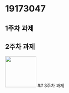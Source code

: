 # 19173047

## 1주차 과제

## 2주차 과제
   <img width="100" height="100" src="./png/2주차 과제.png.png">
## 3주차 과제
